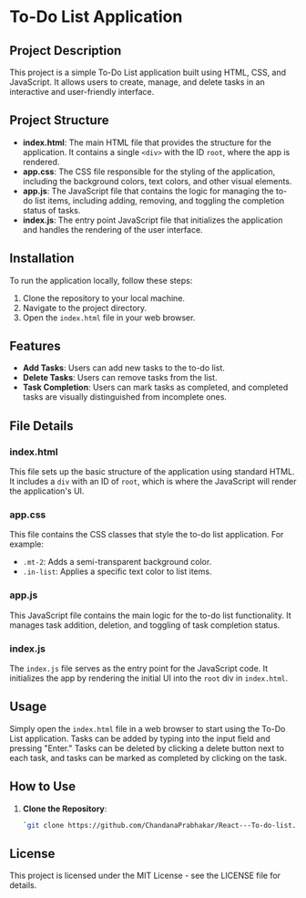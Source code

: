 # To-Do List Application

## Project Description

This project is a simple To-Do List application built using HTML, CSS, and JavaScript. It allows users to create, manage, and delete tasks in an interactive and user-friendly interface.

## Project Structure

- **index.html**: The main HTML file that provides the structure for the application. It contains a single `<div>` with the ID `root`, where the app is rendered.
- **app.css**: The CSS file responsible for the styling of the application, including the background colors, text colors, and other visual elements.
- **app.js**: The JavaScript file that contains the logic for managing the to-do list items, including adding, removing, and toggling the completion status of tasks.
- **index.js**: The entry point JavaScript file that initializes the application and handles the rendering of the user interface.

## Installation

To run the application locally, follow these steps:

1. Clone the repository to your local machine.
2. Navigate to the project directory.
3. Open the `index.html` file in your web browser.

## Features

- **Add Tasks**: Users can add new tasks to the to-do list.
- **Delete Tasks**: Users can remove tasks from the list.
- **Task Completion**: Users can mark tasks as completed, and completed tasks are visually distinguished from incomplete ones.

## File Details

### index.html
This file sets up the basic structure of the application using standard HTML. It includes a `div` with an ID of `root`, which is where the JavaScript will render the application's UI.

### app.css
This file contains the CSS classes that style the to-do list application. For example:
- `.mt-2`: Adds a semi-transparent background color.
- `.in-list`: Applies a specific text color to list items.

### app.js
This JavaScript file contains the main logic for the to-do list functionality. It manages task addition, deletion, and toggling of task completion status.

### index.js
The `index.js` file serves as the entry point for the JavaScript code. It initializes the app by rendering the initial UI into the `root` div in `index.html`.

## Usage

Simply open the `index.html` file in a web browser to start using the To-Do List application. Tasks can be added by typing into the input field and pressing "Enter." Tasks can be deleted by clicking a delete button next to each task, and tasks can be marked as completed by clicking on the task.

## How to Use

1. **Clone the Repository**:
   ```bash
   `git clone https://github.com/ChandanaPrabhakar/React---To-do-list.git`

## License

This project is licensed under the MIT License - see the LICENSE file for details.
